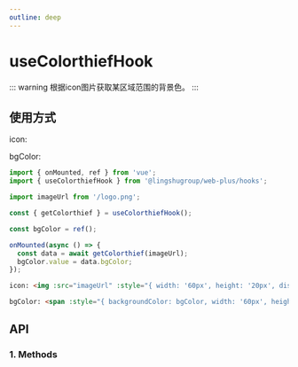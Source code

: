 ```yaml
---
outline: deep
---
```


# useColorthiefHook

::: warning 根据icon图片获取某区域范围的背景色。
:::

## 使用方式

icon: <img :src="imageUrl" :style="{ width: '60px', height: '20px', display: 'block' }" >

bgColor: <span :style="{ backgroundColor: bgColor, width: '60px', height: '60px', display: 'block' }"></span>

```js
import { onMounted, ref } from 'vue';
import { useColorthiefHook } from '@lingshugroup/web-plus/hooks';

import imageUrl from '/logo.png';

const { getColorthief } = useColorthiefHook();

const bgColor = ref();

onMounted(async () => {
  const data = await getColorthief(imageUrl);
  bgColor.value = data.bgColor;
});
```

```html
icon: <img :src="imageUrl" :style="{ width: '60px', height: '20px', display: 'block' }" />

bgColor: <span :style="{ backgroundColor: bgColor, width: '60px', height: '60px', display: 'block' }"></span>
```

## API

### 1. Methods

<ApiIntro :tableColumn="tableMethodColumn" :tableData="tableData" />

<script setup>
import { tableColumn, tableMethodColumn } from '../../constant';
import { useColorthiefHook } from '@lingshugroup/web-plus/hooks';
import { onMounted, ref } from 'vue';

import imageUrl from '/logo.png';

const { getColorthief } = useColorthiefHook();

const bgColor = ref();

onMounted(async () => {  
  const data = await getColorthief(imageUrl);
  bgColor.value = data.bgColor;
})

const tableData = ref([
  {
    name: 'getColorthief',
    desc: '根据icon图片获取相对应的背景色，参数为图片地址',
    type: 'Promise',
    value: '{ bgColor }'
  }
]);
</script>
